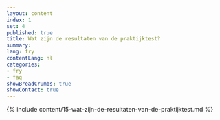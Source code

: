 ```yaml
---
layout: content
index: 1
set: 4
published: true
title: Wat zijn de resultaten van de praktijktest?
summary: 
lang: fry
contentLang: nl
categories:
- fry
- faq
showBreadCrumbs: true
showContact: true
---
```

{% include content/15-wat-zijn-de-resultaten-van-de-praktijktest.md %}
